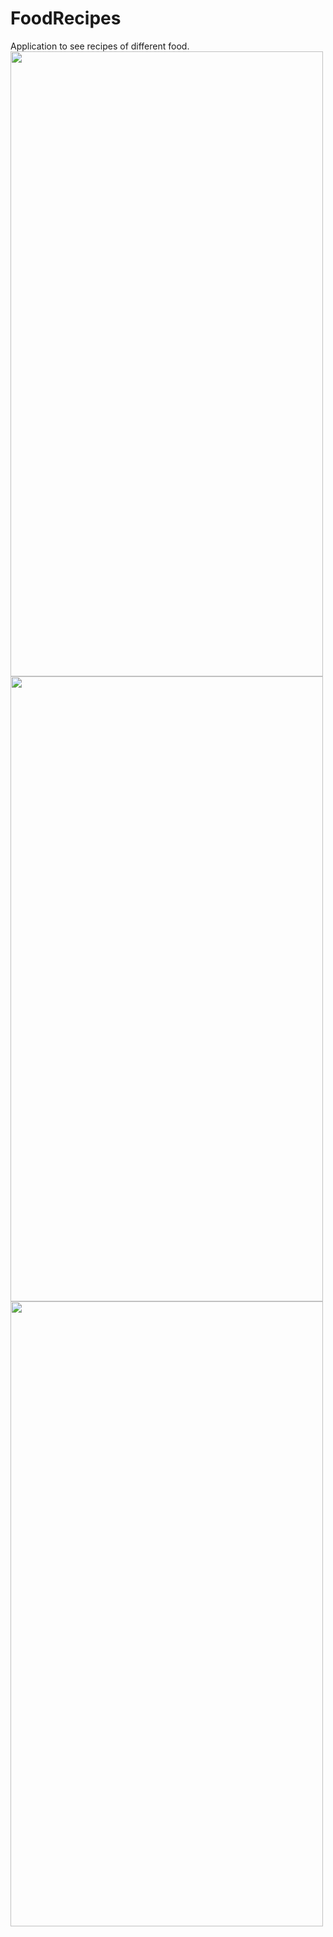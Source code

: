 # FoodRecipes
Application to see recipes of different food.
<img src="https://user-images.githubusercontent.com/93306725/220709102-5fb2341a-2690-47eb-b239-19fa21212d26.png" width="500" height="1000"/>
<img src="https://user-images.githubusercontent.com/93306725/220709317-276ceeee-cd9a-420a-ad41-71822c7dc7c8.png" width="500" height="1000"/>
<img src="https://user-images.githubusercontent.com/93306725/220709603-abc6f7ca-19a7-4081-8a6d-b9a3338f495f.png" width="500" height="1000"/>
